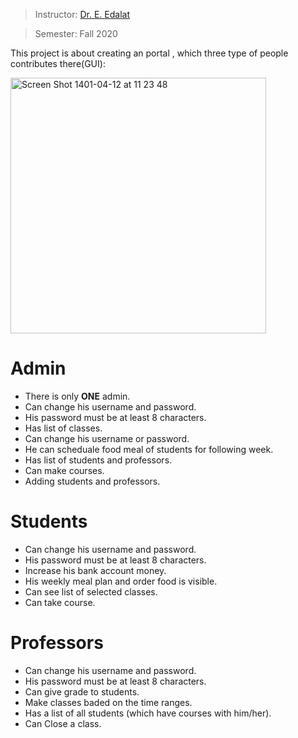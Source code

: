 
> Instructor: [Dr. E. Edalat](https://scholar.google.com/citations?user=a4CgyBQAAAAJ&hl=en)

> Semester: Fall 2020


This project is about creating an portal , which three type of people contributes there(GUI):

<img width="409" alt="Screen Shot 1401-04-12 at 11 23 48" src="https://user-images.githubusercontent.com/71961438/177028689-8577474e-bbc3-4be7-a02d-0f9dee39fdc6.png">


# Admin
- There is only **ONE** admin.
- Can change his username and password.
- His password must be at least 8 characters.
- Has list of classes.
- Can change his username or password.
- He can scheduale food meal of students for following week.
- Has list of students and professors.
- Can make courses.
- Adding students and professors.


# Students
- Can change his username and password.
- His password must be at least 8 characters.
- Increase his bank account money.
- His weekly meal plan and order food is visible.
- Can see list of selected classes.
- Can take course.

# Professors
- Can change his username and password.
- His password must be at least 8 characters.
- Can give grade to students.
- Make classes baded on the time ranges.
- Has a list of all students (which have courses with him/her).
- Can Close a class.
